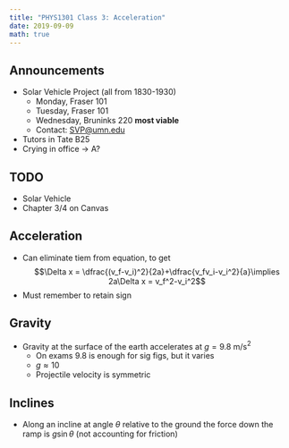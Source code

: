 ```yaml
---
title: "PHYS1301 Class 3: Acceleration"
date: 2019-09-09
math: true
---
```



## Announcements

- Solar Vehicle Project (all from 1830-1930)
    - Monday, Fraser 101
    - Tuesday, Fraser 101
    - Wednesday, Bruninks 220 **most viable**
    - Contact: SVP@umn.edu
- Tutors in Tate B25
- Crying in office &rarr; A?


## TODO

- Solar Vehicle
- Chapter 3/4 on Canvas


## Acceleration

- Can eliminate tiem from equation, to get $$\Delta x = \dfrac{(v_f-v_i)^2}{2a}+\dfrac{v_fv_i-v_i^2}{a}\implies 2a\Delta x = v_f^2-v_i^2$$
- Must remember to retain sign

## Gravity

- Gravity at the surface of the earth accelerates at $g=9.8$ m/s$^2$
    - On exams 9.8 is enough for sig figs, but it varies
    - $g\approx10$
    - Projectile velocity is symmetric

## Inclines

- Along an incline at angle $\theta$ relative to the ground the force down the ramp is $g\sin{\theta}$ (not accounting for friction)



